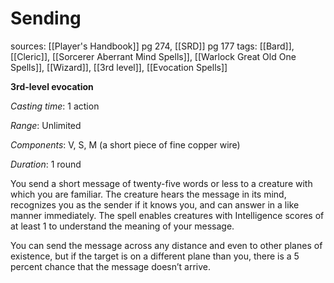# Sending
sources: [[Player's Handbook]] pg 274, [[SRD]] pg 177
tags: [[Bard]], [[Cleric]], [[Sorcerer Aberrant Mind Spells]], [[Warlock Great Old One Spells]], [[Wizard]], [[3rd level]], [[Evocation Spells]]

**3rd-level evocation**

*Casting time*: 1 action

*Range*: Unlimited

*Components*: V, S, M (a short piece of fine copper wire)

*Duration*: 1 round

You send a short message of twenty-five words or less to a creature with which you are familiar. The creature hears the message in its mind, recognizes you as the sender if it knows you, and can answer in a like manner immediately. The spell enables creatures with Intelligence scores of at least 1 to understand the meaning of your message.

You can send the message across any distance and even to other planes of existence, but if the target is on a different plane than you, there is a 5 percent chance that the message doesn’t arrive.
